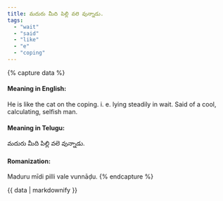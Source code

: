 ```yaml
---
title: మదురు మీది పిల్లి వలె వున్నాడు.
tags:
  - "wait"
  - "said"
  - "like"
  - "e"
  - "coping"
---
```


{% capture data %}
#### Meaning in English:
He is like the cat on the coping.
i. e. lying steadily in wait.
Said of a cool, calculating, selfish man.

#### Meaning in Telugu:
మదురు మీది పిల్లి వలె వున్నాడు.

#### Romanization:
Maduru mīdi pilli vale vunnāḍu.
{% endcapture %}

{{ data | markdownify }}

